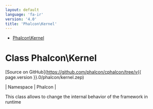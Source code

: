```yaml
---
layout: default
language: 'fa-ir'
version: '4.0'
title: 'Phalcon\Kernel'
---
```


* [Phalcon\Kernel](#Kernel)

<h1 id="Kernel">Class Phalcon\Kernel</h1>

[Source on GitHub](https://github.com/phalcon/cphalcon/tree/v{{ page.version }}.0/phalcon/kernel.zep)

| Namespace | Phalcon |

This class allows to change the internal behavior of the framework in runtime